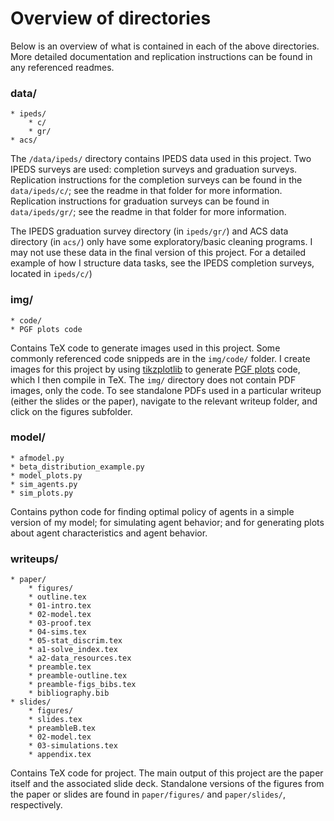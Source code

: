 # Overview of directories

Below is an overview of what is contained in each of the above directories. 
More detailed documentation and replication instructions can be found in any referenced readmes.

### data/

    * ipeds/
        * c/
        * gr/
    * acs/
    
The `/data/ipeds/` directory contains IPEDS data used in this project. 
Two IPEDS surveys are used: completion surveys and graduation surveys.
Replication instructions for the completion surveys can be found in the `data/ipeds/c/`; see the readme in that folder for more information.
Replication instructions for graduation surveys can be found in `data/ipeds/gr/`; see the readme in that folder for more information.

The IPEDS graduation survey directory (in `ipeds/gr/`) and ACS data directory (in `acs/`) only have some exploratory/basic cleaning programs.
I may not use these data in the final version of this project.
For a detailed example of how I structure data tasks, see the IPEDS completion surveys, located in `ipeds/c/`)

### img/

    * code/
    * PGF plots code 

Contains TeX code to generate images used in this project. 
Some commonly referenced code snippeds are in the `img/code/` folder.
I create images for this project by using  [tikzplotlib](https://github.com/nschloe/tikzplotlib) to generate [PGF plots](http://pgfplots.sourceforge.net/) code, which I then compile in TeX. 
The `img/` directory does not contain PDF images, only the code.
To see standalone PDFs used in a particular writeup (either the slides or the paper), navigate to the relevant writeup folder, and click on the figures subfolder. 

### model/

    * afmodel.py
    * beta_distribution_example.py
    * model_plots.py
    * sim_agents.py
    * sim_plots.py

Contains python code for finding optimal policy of agents in a simple version of my model; for simulating agent behavior; and for generating plots about agent characteristics and agent behavior. 

### writeups/

    * paper/
        * figures/
        * outline.tex
        * 01-intro.tex
        * 02-model.tex
        * 03-proof.tex
        * 04-sims.tex
        * 05-stat_discrim.tex
        * a1-solve_index.tex
        * a2-data_resources.tex
        * preamble.tex
        * preamble-outline.tex
        * preamble-figs_bibs.tex
        * bibliography.bib
    * slides/
        * figures/
        * slides.tex
        * preambleB.tex
        * 02-model.tex
        * 03-simulations.tex
        * appendix.tex
        
Contains TeX code for project. 
The main output of this project are the paper itself and the associated slide deck.
Standalone versions of the figures from the paper or slides are found in `paper/figures/` and `paper/slides/`, respectively.

